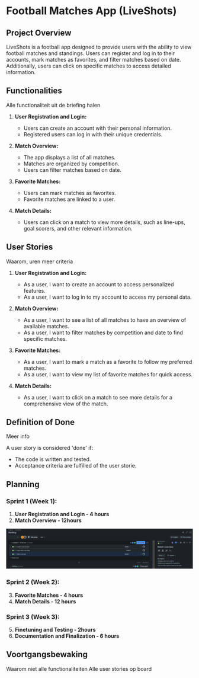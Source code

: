 # Football Matches App (LiveShots)

## Project Overview

LiveShots is a football app designed to provide users with the ability to view football matches and standings. Users can register and log in to their accounts, mark matches as favorites, and filter matches based on date. Additionally, users can click on specific matches to access detailed information.

## Functionalities

Alle functionaliteit uit de briefing halen

1. **User Registration and Login:**
   - Users can create an account with their personal information.
   - Registered users can log in with their unique credentials.

2. **Match Overview:**
   - The app displays a list of all matches.
   - Matches are organized by competition.
   - Users can filter matches based on date.

3. **Favorite Matches:**
   - Users can mark matches as favorites.
   - Favorite matches are linked to a user.

4. **Match Details:**
   - Users can click on a match to view more details, such as line-ups, goal scorers, and other relevant information.



## User Stories

Waarom, uren meer criteria

1. **User Registration and Login:**
   - As a user, I want to create an account to access personalized features.
   - As a user, I want to log in to my account to access my personal data.

2. **Match Overview:**
   - As a user, I want to see a list of all matches to have an overview of available matches.
   - As a user, I want to filter matches by competition and date to find specific matches.

3. **Favorite Matches:**
   - As a user, I want to mark a match as a favorite to follow my preferred matches.
   - As a user, I want to view my list of favorite matches for quick access.

4. **Match Details:**
   - As a user, I want to click on a match to see more details for a comprehensive view of the match.

## Definition of Done

Meer info

A user story is considered 'done' if:
- The code is written and tested.
- Acceptance criteria are fulfilled of the user storie.

## Planning

### Sprint 1 (Week 1):

1. **User Registration and Login - 4 hours**
2. **Match Overview - 12hours**

![img.png](img.png)

### Sprint 2 (Week 2):

3. **Favorite Matches - 4 hours**
4. **Match Details - 12 hours**

### Sprint 3 (Week 3):

5. **Finetuning and Testing - 2hours**
6. **Documentation and Finalization - 6 hours**


## Voortgangsbewaking

Waarom niet alle functionaliteiten
Alle user stories op board


